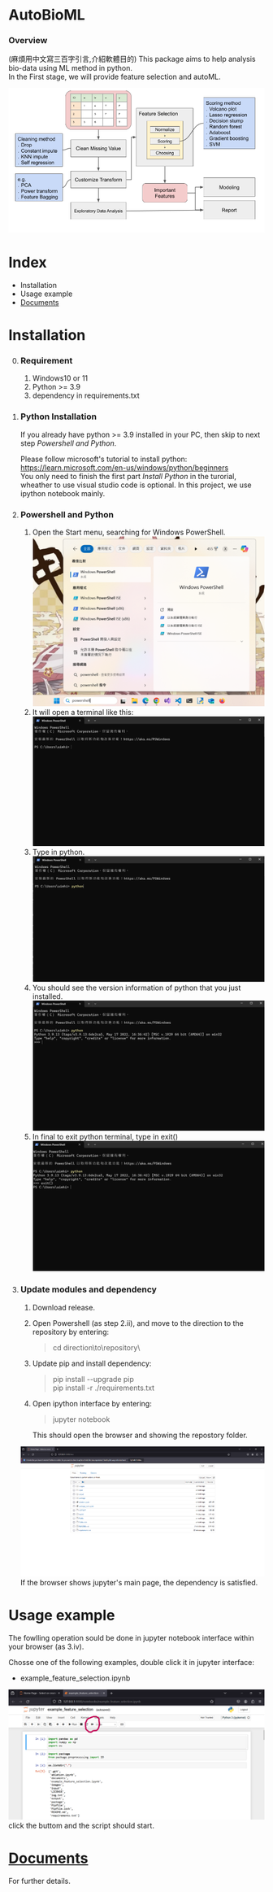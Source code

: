 # AutoBioML
### Overview
(麻煩用中文寫三百字引言,介紹軟體目的) This package aims to help analysis bio-data using ML method in python.   
In the First stage, we will provide feature selection and autoML.

![image](./images/workflow/auto_selection_workflow.png) 


# Index
- Installation
- Usage example
- [Documents](./documents/main.md)


# Installation
0. ### Requirement
    1. Windows10 or 11
    2. Python >= 3.9
    3. dependency in requirements.txt    

1. ### Python Installation
    If you already have python >= 3.9 installed in your PC, then skip to next step *Powershell and Python*.   

    Please follow microsoft's tutorial to install python:    
    https://learn.microsoft.com/en-us/windows/python/beginners    
    You only need to finish the first part *Install Python* in the turorial, wheather to use visual studio code is optional. In this project, we use ipython notebook mainly. 

2. ### Powershell and Python
    1. Open the Start menu, searching for Windows PowerShell.    
        ![image](./images/tutorial/open_powershell.png)
    2. It will open a terminal like this:
        ![image](./images/tutorial/powershell_window.png)    
    3. Type in python.    
        ![image](./images/tutorial/powershell_python.png)    
    4. You should see the version information of python that you just installed. 
        ![image](./images/tutorial/powershell_python_result.png)
    5. In final to exit python terminal, type in exit()
        ![image](./images/tutorial/powershell_exit.png)



3. ### Update modules and dependency
    1. Download release.

    2. Open Powershell (as step 2.ii), and move to the direction to the repository by entering:
        > cd direction\\to\\repository\

    3. Update pip and install dependency:
        > pip install --upgrade pip    
        > pip install -r ./requirements.txt    

    4. Open ipython interface by entering:    
        > jupyter notebook    

        This should open the browser and showing the repostory folder.    

    ![image](./images/tutorial/browser_jupyter.png)
    If the browser shows jupyter's main page, the dependency is satisfied.


# Usage example    
The fowlling operation sould be done in jupyter notebook interface within your browser (as 3.iv).    

Chosse one of the following examples, double click it in jupyter interface:    
- example_feature_selection.ipynb

![image](./images/tutorial/jupyter_runall.png)
click the buttom and the script should start.


# [Documents](./documents/main.md)
For further details.
